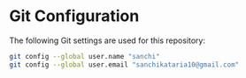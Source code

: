 # Git Configuration

The following Git settings are used for this repository:

```bash
git config --global user.name "sanchi"
git config --global user.email "sanchikataria10@gmail.com"


